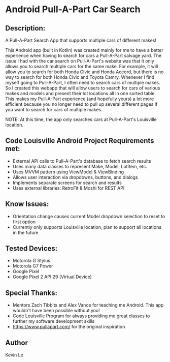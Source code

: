 # Android Pull-A-Part Car Search

## Description: 
A Pull-A-Part Search App that supports multiple cars of different makes!

This Android app (built in Kotlin) was created mainly for me to have a better experience when having to search for cars a Pull-A-Part salvage yard. The issue I had with the car search on Pull-A-Part's website was that it only allows you to search multiple cars for the same make. For example, it will allow you to search for both Honda Civic and Honda Accord, but there is no way to search for both Honda Civic and Toyota Camry. Whenever I find myself going to Pull-A-Part, I often need to search cars of multiple makes. So I created this webapp that will allow users to search for cars of various makes and models and present their lot locations all in one sorted table. This makes my Pull-A-Part experience (and hopefully yours) a lot more efficient because you no longer need to pull up several different pages if you want to search for cars of multiple makes.

NOTE: At this time, the app only searches cars at Pull-A-Part's Louisville location.

## Code Louisville Android Project Requirements met:
- External API calls to Pull-A-Part's database to fetch search results
- Uses many data classes to represent Make, Model, LotItem, etc.
- Uses MVVM pattern using ViewModel & ViewBinding
- Allows user interaction via dropdowns, buttons, and dialogs
- Implements separate screens for search and results
- Uses external libraries: RetroFit & Moshi for REST API

## Know Issues:
- Orientation change causes current Model dropdown selection to reset to first option
- Currently only supports Louisville location, plan to support all locations in the future

## Tested Devices:
- Motorola G Stylus
- Motorola G7 Power
- Google Pixel
- Google Pixel 2 API 29 (Virtual Device)

## Special Thanks:
- Mentors Zach Tibbits and Alex Vance for teaching me Android. This app wouldn't have been possible without you!
- Code Louisville Program for always providing me great classes to further my software development skills
- https://www.pullapart.com/ for the original inspiration

## Author
Kevin Le
